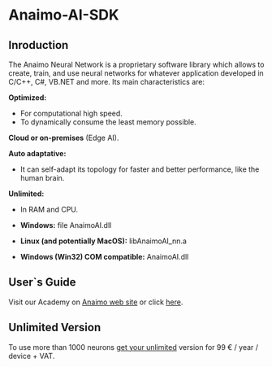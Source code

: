 # Anaimo-AI-SDK

## Inroduction
The Anaimo Neural Network is a proprietary software library which allows to create, train, and use neural networks for whatever application developed in C/C++, C#, VB.NET and more. Its main characteristics are:

**Optimized:**<br />
- For computational high speed.<br />
- To dynamically consume the least memory possible.<br />

**Cloud or on-premises** (Edge AI).<br />

**Auto adaptative:**<br />
- It can self-adapt its topology for faster and better performance, like the human brain.<br />

**Unlimited:**<br />
- In RAM and CPU.<br />

- **Windows:** file AnaimoAI.dll <br />
- **Linux (and potentially MacOS):** libAnaimoAI_nn.a <br />
- **Windows (Win32) COM compatible:** AnaimoAI.dll <br />

## User`s Guide
Visit our Academy on [Anaimo web site](https://anaimo.com/academy/) or click [here](https://anaimo.com/academy/neural-networks-users-guide/neural-networks-users-guide/).

## Unlimited Version
To use more than 1000 neurons [get your unlimited](https://anaimo.com/shop/) version for 99 € / year / device + VAT.
